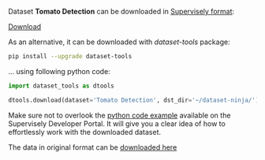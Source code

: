 Dataset **Tomato Detection** can be downloaded in [Supervisely format](https://developer.supervisely.com/api-references/supervisely-annotation-json-format):

 [Download](https://assets.supervisely.com/supervisely-supervisely-assets-public/teams_storage/g/A/Vt/0aqttdMnYsQ5GB4Etpvm4quSHEmjaWZK3skjpQzzGQT9Px05ii7RsfZvzoPe0vilYpOqm0ldTTZtLZ2MWYbNmxrJLoZzjlz0IjbDLNxp5woH3Qzgtz2zaGIUdmTe.tar)

As an alternative, it can be downloaded with *dataset-tools* package:
``` bash
pip install --upgrade dataset-tools
```

... using following python code:
``` python
import dataset_tools as dtools

dtools.download(dataset='Tomato Detection', dst_dir='~/dataset-ninja/')
```
Make sure not to overlook the [python code example](https://developer.supervisely.com/getting-started/python-sdk-tutorials/iterate-over-a-local-project) available on the Supervisely Developer Portal. It will give you a clear idea of how to effortlessly work with the downloaded dataset.

The data in original format can be [downloaded here](https://www.kaggle.com/datasets/andrewmvd/tomato-detection/download?datasetVersionNumber=1)